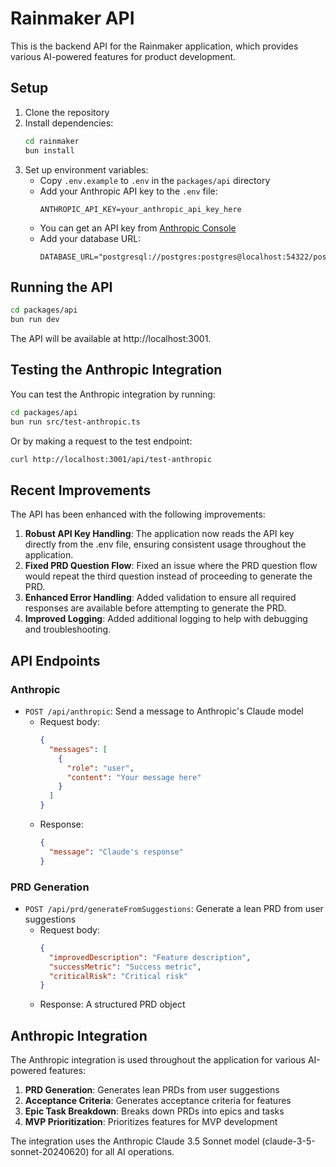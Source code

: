 # Rainmaker API

This is the backend API for the Rainmaker application, which provides various AI-powered features for product development.

## Setup

1. Clone the repository
2. Install dependencies:
   ```bash
   cd rainmaker
   bun install
   ```
3. Set up environment variables:
   - Copy `.env.example` to `.env` in the `packages/api` directory
   - Add your Anthropic API key to the `.env` file:
     ```
     ANTHROPIC_API_KEY=your_anthropic_api_key_here
     ```
   - You can get an API key from [Anthropic Console](https://console.anthropic.com/)
   - Add your database URL:
     ```
     DATABASE_URL="postgresql://postgres:postgres@localhost:54322/postgres"
     ```

## Running the API

```bash
cd packages/api
bun run dev
```

The API will be available at http://localhost:3001.

## Testing the Anthropic Integration

You can test the Anthropic integration by running:

```bash
cd packages/api
bun run src/test-anthropic.ts
```

Or by making a request to the test endpoint:

```bash
curl http://localhost:3001/api/test-anthropic
```

## Recent Improvements

The API has been enhanced with the following improvements:

1. **Robust API Key Handling**: The application now reads the API key directly from the .env file, ensuring consistent usage throughout the application.
2. **Fixed PRD Question Flow**: Fixed an issue where the PRD question flow would repeat the third question instead of proceeding to generate the PRD.
3. **Enhanced Error Handling**: Added validation to ensure all required responses are available before attempting to generate the PRD.
4. **Improved Logging**: Added additional logging to help with debugging and troubleshooting.

## API Endpoints

### Anthropic

- `POST /api/anthropic`: Send a message to Anthropic's Claude model
  - Request body:
    ```json
    {
      "messages": [
        {
          "role": "user",
          "content": "Your message here"
        }
      ]
    }
    ```
  - Response:
    ```json
    {
      "message": "Claude's response"
    }
    ```

### PRD Generation

- `POST /api/prd/generateFromSuggestions`: Generate a lean PRD from user suggestions
  - Request body:
    ```json
    {
      "improvedDescription": "Feature description",
      "successMetric": "Success metric",
      "criticalRisk": "Critical risk"
    }
    ```
  - Response: A structured PRD object

## Anthropic Integration

The Anthropic integration is used throughout the application for various AI-powered features:

1. **PRD Generation**: Generates lean PRDs from user suggestions
2. **Acceptance Criteria**: Generates acceptance criteria for features
3. **Epic Task Breakdown**: Breaks down PRDs into epics and tasks
4. **MVP Prioritization**: Prioritizes features for MVP development

The integration uses the Anthropic Claude 3.5 Sonnet model (claude-3-5-sonnet-20240620) for all AI operations.

